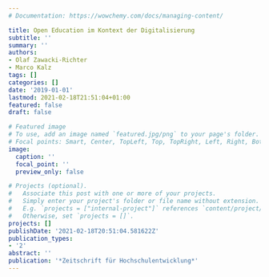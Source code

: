 ```yaml
---
# Documentation: https://wowchemy.com/docs/managing-content/

title: Open Education im Kontext der Digitalisierung
subtitle: ''
summary: ''
authors:
- Olaf Zawacki-Richter
- Marco Kalz
tags: []
categories: []
date: '2019-01-01'
lastmod: 2021-02-18T21:51:04+01:00
featured: false
draft: false

# Featured image
# To use, add an image named `featured.jpg/png` to your page's folder.
# Focal points: Smart, Center, TopLeft, Top, TopRight, Left, Right, BottomLeft, Bottom, BottomRight.
image:
  caption: ''
  focal_point: ''
  preview_only: false

# Projects (optional).
#   Associate this post with one or more of your projects.
#   Simply enter your project's folder or file name without extension.
#   E.g. `projects = ["internal-project"]` references `content/project/deep-learning/index.md`.
#   Otherwise, set `projects = []`.
projects: []
publishDate: '2021-02-18T20:51:04.581622Z'
publication_types:
- '2'
abstract: ''
publication: '*Zeitschrift für Hochschulentwicklung*'
---
```

